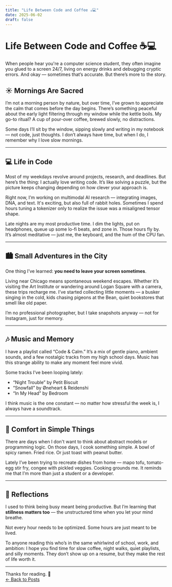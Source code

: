 ```yaml
---
title: "Life Between Code and Coffee ☕💻"
date: 2025-06-02
draft: false
---
```


# Life Between Code and Coffee ☕💻

When people hear you're a computer science student, they often imagine you glued to a screen 24/7, living on energy drinks and debugging cryptic errors. And okay — sometimes that’s accurate. But there’s more to the story.

## ☀️ Mornings Are Sacred

I’m not a morning person by nature, but over time, I’ve grown to appreciate the calm that comes before the day begins. There’s something peaceful about the early light filtering through my window while the kettle boils. My go-to ritual? A cup of pour-over coffee, brewed slowly, no distractions.

Some days I’ll sit by the window, sipping slowly and writing in my notebook — not code, just thoughts. I don’t always have time, but when I do, I remember why I love slow mornings.

---

## 💻 Life in Code

Most of my weekdays revolve around projects, research, and deadlines. But here’s the thing: I actually love writing code. It’s like solving a puzzle, but the picture keeps changing depending on how clever your approach is.

Right now, I’m working on multimodal AI research — integrating images, DNA, and text. It's exciting, but also full of rabbit holes. Sometimes I spend hours tuning a tokenizer only to realize the issue was a misaligned tensor shape.

Late nights are my most productive time. I dim the lights, put on headphones, queue up some lo-fi beats, and zone in. Those hours fly by. It’s almost meditative — just me, the keyboard, and the hum of the CPU fan.

---

## 🏙️ Small Adventures in the City

One thing I’ve learned: **you need to leave your screen sometimes**.

Living near Chicago means spontaneous weekend escapes. Whether it’s visiting the Art Institute or wandering around Logan Square with a camera, these trips recharge me. I’ve started collecting little moments — a busker singing in the cold, kids chasing pigeons at the Bean, quiet bookstores that smell like old paper.

I’m no professional photographer, but I take snapshots anyway — not for Instagram, just for memory.

---

## 🎶 Music and Memory

I have a playlist called “Code & Calm.” It’s a mix of gentle piano, ambient sounds, and a few nostalgic tracks from my high school days. Music has this strange ability to make any moment feel more vivid.

Some tracks I’ve been looping lately:
- “Night Trouble” by Petit Biscuit
- “Snowfall” by Øneheart & Reidenshi
- “In My Head” by Bedroom

I think music is the one constant — no matter how stressful the week is, I always have a soundtrack.

---

## 🍜 Comfort in Simple Things

There are days when I don't want to think about abstract models or programming logic. On those days, I cook something simple. A bowl of spicy ramen. Fried rice. Or just toast with peanut butter.

Lately I’ve been trying to recreate dishes from home — mapo tofu, tomato-egg stir fry, congee with pickled veggies. Cooking grounds me. It reminds me that I’m more than just a student or a developer.

---

## 💭 Reflections

I used to think being busy meant being productive. But I’m learning that **stillness matters too** — the unstructured time when you let your mind breathe.

Not every hour needs to be optimized. Some hours are just meant to be lived.

To anyone reading this who’s in the same whirlwind of school, work, and ambition: I hope you find time for slow coffee, night walks, quiet playlists, and silly moments. They don’t show up on a resume, but they make the rest of life worth it.

---

Thanks for reading. 🌙  
[← Back to Posts](/posts/)
